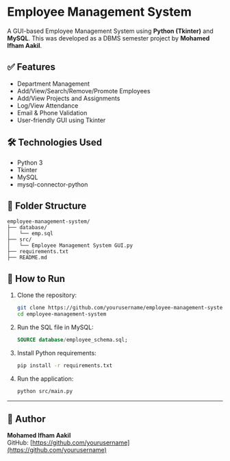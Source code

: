 # Employee Management System

A GUI-based Employee Management System using **Python (Tkinter)** and **MySQL**. This was developed as a DBMS semester project by **Mohamed Ifham Aakil**.

## ✅ Features

- Department Management
- Add/View/Search/Remove/Promote Employees
- Add/View Projects and Assignments
- Log/View Attendance
- Email & Phone Validation
- User-friendly GUI using Tkinter

## 🛠️ Technologies Used

- Python 3
- Tkinter
- MySQL
- mysql-connector-python

## 📂 Folder Structure

```
employee-management-system/
├── database/
│   └── emp.sql
├── src/
│   └── Employee Management System GUI.py
├── requirements.txt
├── README.md
```

## 💾 How to Run

1. Clone the repository:
   ```bash
   git clone https://github.com/yourusername/employee-management-system.git
   cd employee-management-system
   ```

2. Run the SQL file in MySQL:
   ```sql
   SOURCE database/employee_schema.sql;
   ```

3. Install Python requirements:
   ```bash
   pip install -r requirements.txt
   ```

4. Run the application:
   ```bash
   python src/main.py
   ```

---

## 👤 Author

**Mohamed Ifham Aakil**  
GitHub: [https://github.com/yourusername](https://github.com/yourusername)
